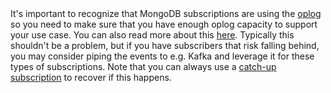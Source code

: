 <div class="comment">It's important to recognize that MongoDB subscriptions are using the <a href="https://docs.mongodb.com/manual/core/replica-set-oplog/">oplog</a> so you need to make sure that 
you have enough oplog capacity to support your use case. You can also read more about this <a href="https://docs.mongodb.com/manual/changeStreams/#startafter-for-change-streams">here</a>.
Typically this shouldn't be a problem, but if you have subscribers that risk falling behind, you may consider piping the events to e.g. Kafka and leverage it for these types of subscriptions.
Note that you can always use a <a href="#catch-up-subscription-blocking">catch-up subscription</a> to recover if this happens.</div>